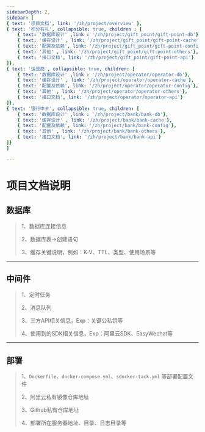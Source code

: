 ```yaml
---
sidebarDepth: 2,
sidebar: [
{ text: '项目文档', link: '/zh/project/overview' }, 
{ text: '积分有礼', collapsible: true, children : [
    { text: '数据库设计' ,link : '/zh/project/gift_point/gift-point-db'}, 
    { text: '缓存设计' , link: '/zh/project/gift_point/gift-point-cache'},
    { text: '配置及依赖', link: '/zh/project/gift_point/gift-point-config'},
    { text: '其他' , link: '/zh/project/gift_point/gift-point-others'},
    { text: '接口文档', link: '/zh/project/gift_point/gift-point-api'}
]}, 
{ text: '运营商', collapsible: true, children: [
    { text: '数据库设计' ,link : '/zh/project/operator/operator-db'},
    { text: '缓存设计' , link: '/zh/project/operator/operator-cache'},
    { text: '配置及依赖', link: '/zh/project/operator/operator-config'},
    { text: '其他' , link: '/zh/project/operator/operator-others'},
    { text: '接口文档', link: '/zh/project/operator/operator-api'}
]},
{ text: '银行申卡', collapsible: true, children: [
    { text: '数据库设计' ,link : '/zh/project/bank/bank-db'},
    { text: '缓存设计' , link: '/zh/project/bank/bank-cache'},
    { text: '配置及依赖', link: '/zh/project/bank/bank-config'},
    { text: '其他' , link: '/zh/project/bank/bank-others'},
    { text: '接口文档', link: '/zh/project/bank/bank-api'}
]}
]

---
```


# 项目文档说明

## 数据库

> 1、数据库连接信息
>
> 2、数据库表->创建语句
>
> 3、缓存关键说明，例如：K-V、TTL、类型、使用场景等

---

## 中间件

> 1、定时任务
>
> 2、消息队列
>
> 3、三方API相关信息，Exp：关键公私钥等
>
> 4、使用到的SDK相关信息，Exp：阿里云SDK、EasyWechat等

---

## 部署

> 1、`Dockerfile`、`docker-compose.yml`、`sdocker-tack.yml` 等部署配置文件
>
> 2、阿里云私有镜像仓库地址
>
> 3、Github私有仓库地址
>
> 4、部署所在服务器地址、目录、日志目录等